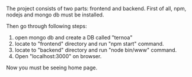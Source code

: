 The project consists of two parts: frontend and backend.
First of all, npm, nodejs and mongo db must be installed.

Then go through following steps:

1. open mongo db and create a DB called "ternoa"
2. locate to "frontend" directory and run "npm start" command.
3. locate to "backend" directory and run "node bin/www" command.
4. Open "localhost:3000" on browser.

Now you must be seeing home page.
